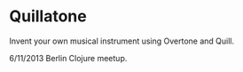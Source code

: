 # Quillatone

Invent your own musical instrument using Overtone and Quill.

6/11/2013 Berlin Clojure meetup.